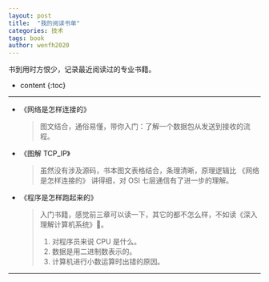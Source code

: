 ```yaml
---
layout: post
title:  "我的阅读书单"
categories: 技术
tags: book
author: wenfh2020
---
```


书到用时方恨少，记录最近阅读过的专业书籍。






* content
{:toc}

---

* 《网络是怎样连接的》
  
  > 图文结合，通俗易懂，带你入门：了解一个数据包从发送到接收的流程。

* 《图解 TCP_IP》
  
  > 虽然没有涉及源码，书本图文表格结合，条理清晰，原理逻辑比 《网络是怎样连接的》 讲得细，对 OSI 七层通信有了进一步的理解。

* 《程序是怎样跑起来的》
  > 入门书籍，感觉前三章可以读一下，其它的都不怎么样，不如读《深入理解计算机系统》🐶。
  > 1. 对程序员来说 CPU 是什么。
  > 2. 数据是用二进制数表示的。
  > 3. 计算机进行小数运算时出错的原因。

---
